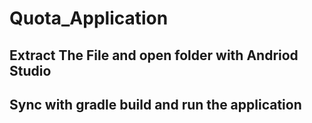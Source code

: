 # Quota_Application
## Extract The File and open folder with Andriod Studio
## Sync with gradle build and run the application
